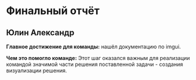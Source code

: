 # Финальный отчёт

## Юлин Александр

**Главное достижение для команды:** нашёл документацию по imgui.

**Чем это помогло команде:** Этот шаг оказался важным для реализации командой значимой части решения поставленной задачи - создания визуализации решения.
